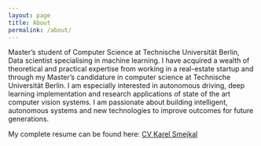 ```yaml
---
layout: page
title: About
permalink: /about/
---
```


Master’s student of Computer Science at Technische Universität Berlin, Data scientist specialising in machine learning. I have acquired a wealth of theoretical and practical expertise from working in a real-estate startup and through my Master’s candidature in computer science at Technische Universität Berlin. I am especially interested in autonomous driving, deep learning implementation and research applications of state of the art computer vision systems. I am passionate about building intelligent, autonomous systems and new technologies to improve outcomes for future generations.

My complete resume can be found here: <a href="https://github.com/smejkka3/smejkka3.github.io/raw/master/assets/CV_2020.pdf">CV Karel Smejkal</a>
